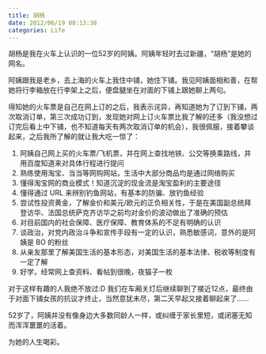 ```yaml
---
title: 胡杨
date: 2012/06/19 08:13:38
categories: Life
---
```

胡杨是我在火车上认识的一位52岁的阿姨。阿姨年轻时去过新疆，“胡杨”是她的网名。

阿姨跟我是老乡，去上海的火车上我住中铺，她住下铺。我见阿姨面相和善，在帮她将行李箱放在行李架上之后，便盘腿坐在对面的下铺上跟她聊上两句。

得知她的火车票是自己在网上订的之后，我表示诧异，再知道她为了订到下铺，两次取消订单，第三次成功订到，发现她对网上订火车票比我了解的还多（我没想过订完后看上中下铺，也不知道每天有两次取消订单的机会），我很佩服，接着攀谈起来，之后我所了解的就让我大吃一惊了：

  1. 阿姨自己网上买的火车票/飞机票，并在网上查找地铁、公交等换乘路线，并用百度知道来对具体行程进行提问
  2. 熟练使用淘宝、当当等网购网站，生活中大部分商品均是通过网络购买
  3. 懂得淘宝网的商业模式！知道沉淀的现金流是淘宝盈利的主要途径
  4. 懂得通过 URL 来辨别钓鱼网站，有基本的防骗、放钓鱼经验
  5. 尝试性投资黄金，了解金价和美元/欧元的正负相关性，于是在美国副总统拜登访华、法国总统萨克齐访华之前均对金价的波动做出了准确的预估
  6. 对目前国内的社会保障、医疗保障、教育体系的不足有明确的认识
  7. 谈政治，对党内政治斗争和宣传手段有一定的认识，熟悉敏感词，意外的是阿姨是 BO 的粉丝
  8. 从亲友那里了解美国生活的基本形态，对美国生活的基本法律、税收等制度有一定了解 
  9. 好学，经常网上查资料、看帖到很晚，夜猫子一枚

对于这样有趣的人我绝不放过:D 我们在车厢关灯后继续聊到了接近12点，最终由于对面下铺女孩的抗议才终止，当然意犹未尽，第二天早起又接着聊起来了……

52岁了，阿姨并没有像身边大多数同龄人一样，或纠缠于家长里短，或闭塞无知而浑浑噩噩的活着。

为她的人生喝彩。
